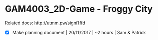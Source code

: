 # GAM4003_2D-Game - Froggy City

Related docs: http://utmm.pw/signi1ffd

- [X] Make planning document | 20/11/2017 | ~2 hours | Sam & Patrick
